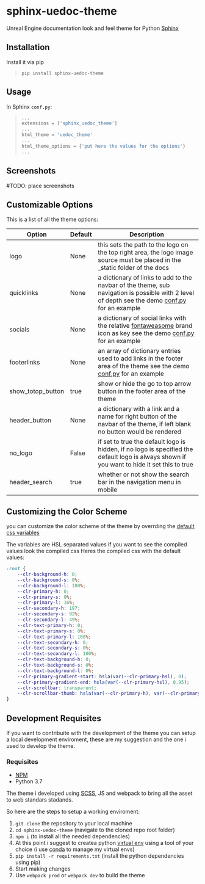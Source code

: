# sphinx-uedoc-theme
Unreal Engine documentation look and feel theme for Python [Sphinx](https://www.sphinx-doc.org/en/master/)


## Installation

Install it via pip

> `pip install sphinx-uedoc-theme`

## Usage

In Sphinx `conf.py`:

> ```python
>...
>extensions = ['sphinx_uedoc_theme']
>...
>html_theme = 'uedoc_theme'
>...
>html_theme_options = {'put here the values for the options'}
>...
>```

## Screenshots
#TODO: place screenshots

## Customizable Options

This is a list of all the theme options:

| **Option** |**Default**| **Description**   |
|---|---|---|
| logo |None| this sets the path to the logo on the top right area, the logo image source must be placed in the _static folder of the docs|
|quicklinks|None| a dictionary of links to add to the navbar of the theme, sub navigation is possible with 2 level of depth see the demo [conf.py](https://github.com/Raider-Arts/sphinx-uedoc-theme/blob/a206d2ecf411630116d48afa6bc19a2f176bb019/demo/conf.py#L64) for an example|
|socials|None| a dictionary of social links with the relative [fontaweasome](https://fontawesome.com/icons?d=gallery&s=brands) brand icon as key see the demo [conf.py](https://github.com/Raider-Arts/sphinx-uedoc-theme/blob/a206d2ecf411630116d48afa6bc19a2f176bb019/demo/conf.py#L74) for an example|
|footerlinks|None|an array of dictionary entries used to add links in the footer area of the theme see the demo [conf.py](https://github.com/Raider-Arts/sphinx-uedoc-theme/blob/a206d2ecf411630116d48afa6bc19a2f176bb019/demo/conf.py#L80) for an example|
|show_totop_button|true| show or hide the go to top arrow button in the footer area of the theme|
|header_button|None| a dictionary with a link and a name for right button of the navbar of the theme, if left blank no button would be rendered|
|no_logo|False| if set to true the default logo is hidden, if no logo is specified the default logo is always shown if you want to hide it set this to true|
|header_search|true| whether or not show the search bar in the navigation menu in mobile|

## Customizing the Color Scheme
you can customize the color scheme of the theme by overrding the [default css variables](https://github.com/Raider-Arts/sphinx-uedoc-theme/blob/7e550dd9a9e16f200b330f69849f9aea6b25e94b/src/css/_variables.scss#L1)

The variables are HSL separated values if you want to see the compiled values look the compiled css
Heres the compiled css with the default values:
```css
:root {
    --clr-background-h: 0;
    --clr-background-s: 0%;
    --clr-background-l: 100%;
    --clr-primary-h: 0;
    --clr-primary-s: 0%;
    --clr-primary-l: 16%;
    --clr-secondary-h: 197;
    --clr-secondary-s: 92%;
    --clr-secondary-l: 49%;
    --clr-text-primary-h: 0;
    --clr-text-primary-s: 0%;
    --clr-text-primary-l: 100%;
    --clr-text-secondary-h: 0;
    --clr-text-secondary-s: 0%;
    --clr-text-secondary-l: 100%;
    --clr-text-background-h: 0;
    --clr-text-background-s: 0%;
    --clr-text-background-l: 0%;
    --clr-primary-gradient-start: hsla(var(--clr-primary-hsl), 0);
    --clr-primary-gradient-end: hsla(var(--clr-primary-hsl), 0.95);
    --clr-scrollbar: transparent;
    --clr-scrollbar-thumb: hsla(var(--clr-primary-h), var(--clr-primary-s), 82%, 0.6);
}
```

## Development Requisites
If you want to contribuite with the development of the theme you can setup a local development enviroment, these are my suggestion and the one i used to develop the theme.

### Requisites
- [NPM](https://www.npmjs.com/)
- Python 3.7

The theme i developed using [SCSS](https://sass-lang.com/), JS and webpack to bring all the asset to web standars stadands.

So here are the steps to setup a working enviroment:

1. `git clone` the repository to your local machine
2. `cd sphinx-uedoc-theme` (navigate to the cloned repo root folder)
3. `npm i` (to install all the needed dependencies)
4. At this point i suggest to createa python [virtual env](https://docs.python.org/3/tutorial/venv.html) using a tool of your choice (i use [conda](https://www.anaconda.com/) to manage my virtual envs)
5. `pip install -r requirements.txt` (install the python dependencies using pip)
6. Start making changes
7. Use `webpack prod` or `webpack dev` to build the theme


